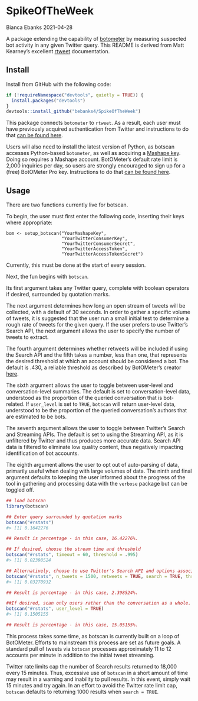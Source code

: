 SpikeOfTheWeek
================
Bianca Ebanks
2021-04-28

A package extending the capability of
[botometer](https://github.com/IUNetSci/botometer-python) by measuring
suspected bot activity in any given Twitter query. This README is
derived from Matt Kearney’s excellent
[rtweet]((https://github.com/mkearney/rtweet)) documentation.

## Install

Install from GitHub with the following code:

``` r
if (!requireNamespace("devtools", quietly = TRUE)) {
  install.packages("devtools")
}
devtools::install_github("bebanks4/SpikeOfTheWeek")
```

This package connects <code>botometer</code> to <code>rtweet</code>. As
a result, each user must have previously acquired authentication from
Twitter and instructions to do that [can be found
here](http://rtweet.info/articles/auth.html).

Users will also need to install the latest version of Python, as botscan
accesses Python-based <code>botometer</code>, as well as acquiring a
[Mashape key](https://market.mashape.com/OSoMe/botometer). Doing so
requires a Mashape account. BotOMeter’s default rate limit is 2,000
inquiries per day, so users are strongly encouraged to sign up for a
(free) BotOMeter Pro key. Instructions to do that [can be found
here](https://market.mashape.com/OSoMe/botometer-pro/pricing).

## Usage

There are two functions currently live for botscan.

To begin, the user must first enter the following code, inserting their
keys where appropriate:

``` setup
bom <- setup_botscan("YourMashapeKey", 
                     "YourTwitterConsumerKey", 
                     "YourTwitterConsumerSecret", 
                     "YourTwitterAccessToken", 
                     "YourTwitterAccessTokenSecret")
```

Currently, this must be done at the start of every session.

Next, the fun begins with <code>botscan</code>.

Its first argument takes any Twitter query, complete with boolean
operators if desired, surrounded by quotation marks.

The next argument determines how long an open stream of tweets will be
collected, with a default of 30 seconds. In order to gather a specific
volume of tweets, it is suggested that the user run a small initial test
to determine a rough rate of tweets for the given query. If the user
prefers to use Twitter’s Search API, the next argument allows the user
to specify the number of tweets to extract.

The fourth argument determines whether retweets will be included if
using the Search API and the fifth takes a number, less than one, that
represents the desired threshold at which an account should be
considered a bot. The default is .430, a reliable threshold as described
by BotOMeter’s creator
[here](http://www.pewresearch.org/fact-tank/2018/04/19/qa-how-pew-research-center-identified-bots-on-twitter/).

The sixth argument allows the user to toggle between user-level and
conversation-level summaries. The default is set to conversation-level
data, understood as the proportion of the queried conversation that is
bot-related. If <code>user\_level</code> is set to <code>TRUE</code>,
<code>botscan</code> will return user-level data, understood to be the
proportion of the queried conversation’s authors that are estimated to
be bots.

The seventh argument allows the user to toggle between Twitter’s Search
and Streaming APIs. The default is set to using the Streaming API, as it
is unfiltered by Twitter and thus produces more accurate data. Search
API data is filtered to eliminate low quality content, thus negatively
impacting identification of bot accounts.

The eighth argument allows the user to opt out of auto-parsing of data,
primarily useful when dealing with large volumes of data. The ninth and
final argument defaults to keeping the user informed about the progress
of the tool in gathering and processing data with the
<code>verbose</code> package but can be toggled off.

``` r
## load botscan
library(botscan)

## Enter query surrounded by quotation marks
botscan("#rstats")
#> [1] 0.1642276

## Result is percentage - in this case, 16.42276%.

## If desired, choose the stream time and threshold
botscan("#rstats", timeout = 60, threshold = .995)
#> [1] 0.02398524

## Alternatively, choose to use Twitter's Search API and options associated with it.
botscan("#rstats", n_tweets = 1500, retweets = TRUE, search = TRUE, threshold = .995)
#> [1] 0.03270932

## Result is percentage - in this case, 2.398524%.

##If desired, scan only users rather than the conversation as a whole.
botscan("#rstats", user_level = TRUE)
#> [1] 0.1505155

## Result is percentage - in this case, 15.05155%.
```

This process takes some time, as botscan is currently built on a loop of
BotOMeter. Efforts to mainstream this process are set as future goals. A
standard pull of tweets via <code>botscan</code> processes approximately
11 to 12 accounts per minute in addition to the initial tweet streaming.

Twitter rate limits cap the number of Search results returned to 18,000
every 15 minutes. Thus, excessive use of <code>botscan</code> in a short
amount of time may result in a warning and inability to pull results. In
this event, simply wait 15 minutes and try again. In an effort to avoid
the Twitter rate limit cap, <code>botscan</code> defaults to returning
1000 results when <code>search = TRUE</code>.
